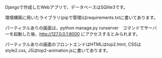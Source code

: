 Djangoで作成したWebアプリで、データベースはSQlite3です。

環境構築に用いたライブラリ(pipで管理)はrequirements.txtに書いてあります。

パーティクルありの画面は、python manage.py runserver　コマンドでサーバーを起動した後、http://127.0.0.1:8000 にアクセスするとみられます。

パーティクルありの画面のフロントエンドはHTMLはtop2.html, CSSはstyle2.css, JSはtop2-animation.jsに書いてあります。
